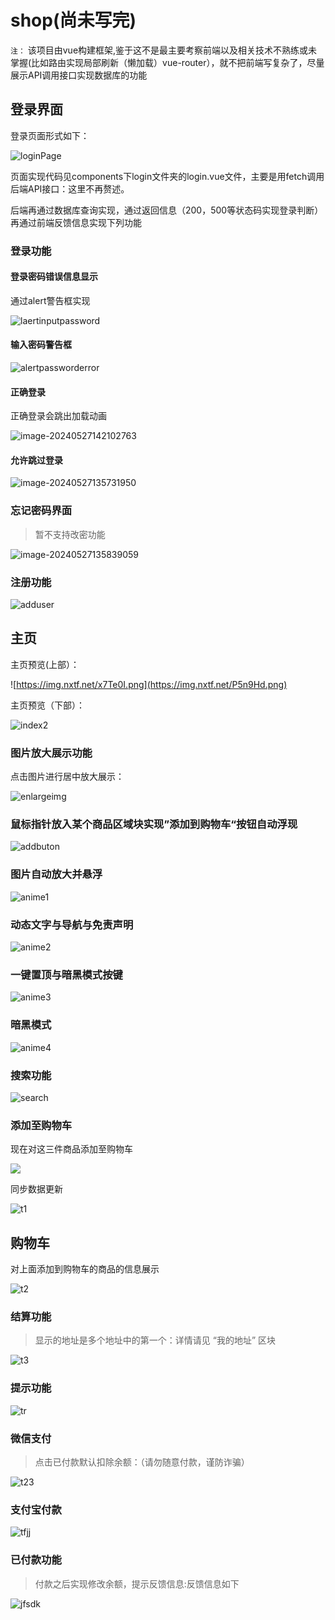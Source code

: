 # shop(尚未写完)
`注：` 该项目由vue构建框架,鉴于这不是最主要考察前端以及相关技术不熟练或未掌握(比如路由实现局部刷新（懒加载）vue-router），就不把前端写复杂了，尽量展示API调用接口实现数据库的功能

## 登录界面

登录页面形式如下：

![loginPage](https://img.nxtf.net/3jJ9Zq.png)

页面实现代码见components下login文件夹的login.vue文件，主要是用fetch调用后端API接口：这里不再赘述。

后端再通过数据库查询实现，通过返回信息（200，500等状态码实现登录判断）再通过前端反馈信息实现下列功能

### 登录功能

#### 登录密码错误信息显示

通过alert警告框实现

![laertinputpassword](https://img.nxtf.net/NwttNJ.png)

#### 输入密码警告框

![alertpassworderror](https://img.nxtf.net/L5FTKi.png)

#### 正确登录

正确登录会跳出加载动画

![image-20240527142102763](https://img.nxtf.net/URUjPx.png)

#### 允许跳过登录

![image-20240527135731950](https://img.nxtf.net/r4a45C.png)

### 忘记密码界面

> 暂不支持改密功能

![image-20240527135839059](https://img.nxtf.net/fJxCUI.png)

### 注册功能

![adduser](https://img.nxtf.net/sPeX7B.png)

## 主页

主页预览(上部）：

![https://img.nxtf.net/x7Te0I.png](https://img.nxtf.net/P5n9Hd.png)

主页预览（下部）：

![index2](https://img.nxtf.net/x7Te0I.png)

### 	图片放大展示功能

点击图片进行居中放大展示：

![enlargeimg](https://img.nxtf.net/q2TCi5.png)

### 鼠标指针放入某个商品区域块实现”添加到购物车“按钮自动浮现

![addbuton](https://img.nxtf.net/3aTU6o.png)

### 图片自动放大并悬浮

![anime1](https://img.nxtf.net/59cpzV.png)

### 动态文字与导航与免责声明

![anime2](https://img.nxtf.net/mjMxHY.png)

### 一键置顶与暗黑模式按键

![anime3](https://img.nxtf.net/MnnDrO.png)

### 暗黑模式

![anime4](https://img.nxtf.net/aqQKhg.png)

### 搜索功能

![search](https://img.nxtf.net/AN0aze.png)

### 添加至购物车

现在对这三件商品添加至购物车

![](https://img.nxtf.net/3rOfoW.png)

同步数据更新

![t1](https://img.nxtf.net/WjKUjJ.png)

## 购物车

对上面添加到购物车的商品的信息展示

![t2](https://img.nxtf.net/cdmTK0.png)

### 结算功能

> 显示的地址是多个地址中的第一个：详情请见 “我的地址” 区块

![t3](https://img.nxtf.net/LzYuEp.png)


### 提示功能


![tr]()

### 微信支付

> 点击已付款默认扣除余额：（请勿随意付款，谨防诈骗）

![t23]()

### 支付宝付款

![tfjj]()

### 已付款功能

> 付款之后实现修改余额，提示反馈信息:反馈信息如下

![jfsdk]()

